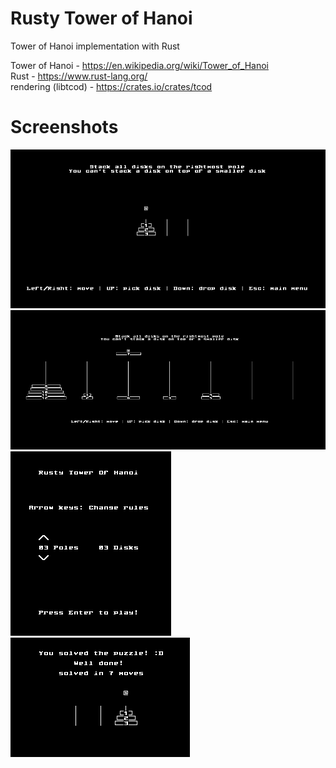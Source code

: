 # Rusty Tower of Hanoi
Tower of Hanoi implementation with Rust

Tower of Hanoi - https://en.wikipedia.org/wiki/Tower_of_Hanoi  
Rust - https://www.rust-lang.org/  
rendering (libtcod) - https://crates.io/crates/tcod  

# Screenshots
![alt text](https://github.com/paulo-granthon/rusty-tower-of-hanoi/blob/main/pics/rtoh_game1.png?raw=true)
![alt text](https://github.com/paulo-granthon/rusty-tower-of-hanoi/blob/main/pics/rtoh_game2.png?raw=true)
![alt text](https://github.com/paulo-granthon/rusty-tower-of-hanoi/blob/main/pics/rtoh_menu.png?raw=true)
![alt text](https://github.com/paulo-granthon/rusty-tower-of-hanoi/blob/main/pics/rtoh_win.png?raw=true)
